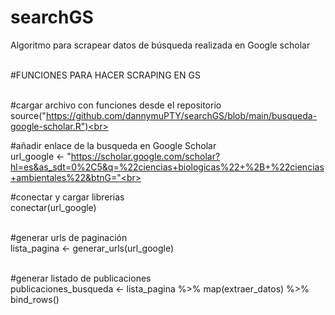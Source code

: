 # searchGS
Algoritmo para scrapear datos de búsqueda realizada en Google scholar<br><br>

#FUNCIONES PARA HACER SCRAPING EN GS <br><br>

#cargar archivo con funciones desde el repositorio <br>
source("https://github.com/dannymuPTY/searchGS/blob/main/busqueda-google-scholar.R")<br><br>

#añadir enlace de la busqueda en Google Scholar<br>
url_google <- "https://scholar.google.com/scholar?hl=es&as_sdt=0%2C5&q=%22ciencias+biologicas%22+%2B+%22ciencias+ambientales%22&btnG="<br><br>

#conectar y cargar librerias<br>
conectar(url_google)<br><br>

#generar urls de paginación<br>
lista_pagina <- generar_urls(url_google)<br><br>

#generar listado de publicaciones<br>
publicaciones_busqueda <- lista_pagina %>% map(extraer_datos) %>% bind_rows()<br>
